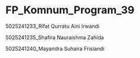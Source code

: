 # FP_Komnum_Program_39

5025241233_Rifat Qurratu Aini Irwandi

5025241235_Shafira Nauraishma Zahida

5025241240_Mayandra Suhaira Frisiandi
